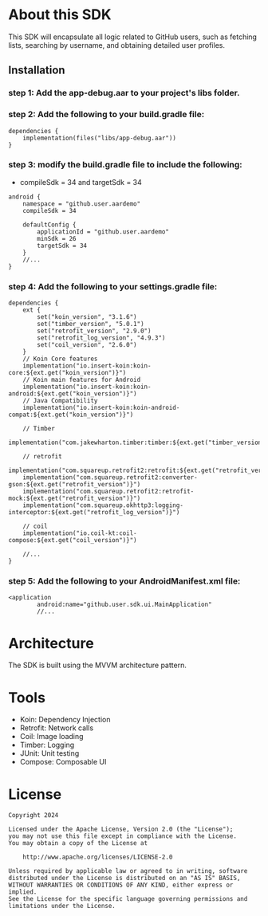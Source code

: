 # About this SDK
This SDK will encapsulate all logic related to GitHub users, such as fetching lists, 
searching by username, and obtaining detailed user profiles.


## Installation

### step 1: Add the app-debug.aar to your project's libs folder.

### step 2: Add the following to your build.gradle file:

```
dependencies {
    implementation(files("libs/app-debug.aar"))
}
```
### step 3: modify the build.gradle file to include the following:
* compileSdk = 34 and targetSdk = 34

```
android {
    namespace = "github.user.aardemo"
    compileSdk = 34

    defaultConfig {
        applicationId = "github.user.aardemo"
        minSdk = 26
        targetSdk = 34
    }
    //...
}
```

### step 4: Add the following to your settings.gradle file:

``` 
dependencies {
    ext {
        set("koin_version", "3.1.6")
        set("timber_version", "5.0.1")
        set("retrofit_version", "2.9.0")
        set("retrofit_log_version", "4.9.3")
        set("coil_version", "2.6.0")
    }
    // Koin Core features
    implementation("io.insert-koin:koin-core:${ext.get("koin_version")}")
    // Koin main features for Android
    implementation("io.insert-koin:koin-android:${ext.get("koin_version")}")
    // Java Compatibility
    implementation("io.insert-koin:koin-android-compat:${ext.get("koin_version")}")

    // Timber
    implementation("com.jakewharton.timber:timber:${ext.get("timber_version")}")

    // retrofit
    implementation("com.squareup.retrofit2:retrofit:${ext.get("retrofit_version")}")
    implementation("com.squareup.retrofit2:converter-gson:${ext.get("retrofit_version")}")
    implementation("com.squareup.retrofit2:retrofit-mock:${ext.get("retrofit_version")}")
    implementation("com.squareup.okhttp3:logging-interceptor:${ext.get("retrofit_log_version")}")

    // coil
    implementation("io.coil-kt:coil-compose:${ext.get("coil_version")}")
    
    //...
}
```
### step 5: Add the following to your AndroidManifest.xml file:

```
<application
        android:name="github.user.sdk.ui.MainApplication"
        //...
```

# Architecture
The SDK is built using the MVVM architecture pattern.

# Tools
- Koin: Dependency Injection
- Retrofit: Network calls
- Coil: Image loading
- Timber: Logging
- JUnit: Unit testing
- Compose: Composable UI


# License
```
Copyright 2024 

Licensed under the Apache License, Version 2.0 (the "License");
you may not use this file except in compliance with the License.
You may obtain a copy of the License at

    http://www.apache.org/licenses/LICENSE-2.0

Unless required by applicable law or agreed to in writing, software
distributed under the License is distributed on an "AS IS" BASIS,
WITHOUT WARRANTIES OR CONDITIONS OF ANY KIND, either express or implied.
See the License for the specific language governing permissions and
limitations under the License.

```
